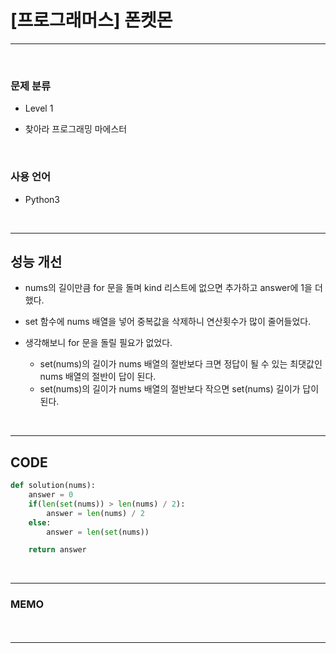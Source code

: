 # [프로그래머스] 폰켓몬

---

<br>

### 문제 분류

- Level 1

- 찾아라 프로그래밍 마에스터

<br>

### 사용 언어

- Python3

<br>

---

## 성능 개선

- nums의 길이만큼 for 문을 돌며 kind 리스트에 없으면 추가하고 answer에 1을 더했다.

- set 함수에 nums 배열을 넣어 중복값을 삭제하니 연산횟수가 많이 줄어들었다.

- 생각해보니 for 문을 돌릴 필요가 없었다.
  - set(nums)의 길이가 nums 배열의 절반보다 크면 정답이 될 수 있는 최댓값인 nums 배열의 절반이 답이 된다.
  - set(nums)의 길이가 nums 배열의 절반보다 작으면 set(nums) 길이가 답이 된다.

<br>

---

## CODE

```python
def solution(nums):
    answer = 0
    if(len(set(nums)) > len(nums) / 2):
        answer = len(nums) / 2
    else:
        answer = len(set(nums))

    return answer
```

<br>

---

### MEMO

####

<br>

---

